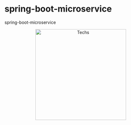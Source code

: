 # spring-boot-microservice
spring-boot-microservice
<p align="center">
  <a href="#">
    <img alt="Techs" title="Techs" src="https://user-images.githubusercontent.com/34090058/67662717-00b71880-f975-11e9-8067-ca3c2062680a.png" width="300">
  </a>
</p>
